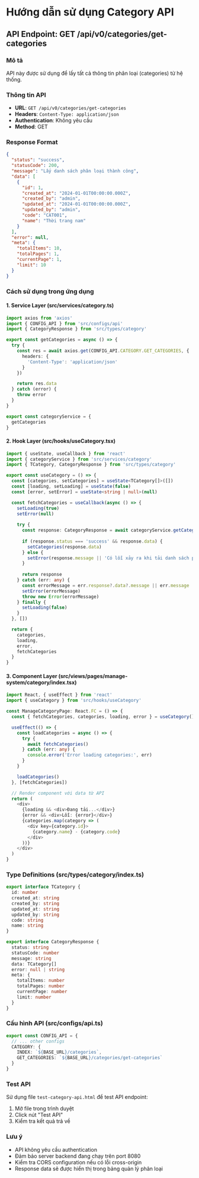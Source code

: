 # Hướng dẫn sử dụng Category API

## API Endpoint: GET /api/v0/categories/get-categories

### Mô tả
API này được sử dụng để lấy tất cả thông tin phân loại (categories) từ hệ thống.

### Thông tin API
- **URL**: `GET /api/v0/categories/get-categories`
- **Headers**: `Content-Type: application/json`
- **Authentication**: Không yêu cầu
- **Method**: GET

### Response Format
```json
{
  "status": "success",
  "statusCode": 200,
  "message": "Lấy danh sách phân loại thành công",
  "data": [
    {
      "id": 1,
      "created_at": "2024-01-01T00:00:00.000Z",
      "created_by": "admin",
      "updated_at": "2024-01-01T00:00:00.000Z",
      "updated_by": "admin",
      "code": "CAT001",
      "name": "Thời trang nam"
    }
  ],
  "error": null,
  "meta": {
    "totalItems": 10,
    "totalPages": 1,
    "currentPage": 1,
    "limit": 10
  }
}
```

### Cách sử dụng trong ứng dụng

#### 1. Service Layer (src/services/category.ts)
```typescript
import axios from 'axios'
import { CONFIG_API } from 'src/configs/api'
import { CategoryResponse } from 'src/types/category'

export const getCategories = async () => {
  try {
    const res = await axios.get(CONFIG_API.CATEGORY.GET_CATEGORIES, {
      headers: {
        'Content-Type': 'application/json'
      }
    })

    return res.data
  } catch (error) {
    throw error
  }
}

export const categoryService = {
  getCategories
}
```

#### 2. Hook Layer (src/hooks/useCategory.tsx)
```typescript
import { useState, useCallback } from 'react'
import { categoryService } from 'src/services/category'
import { TCategory, CategoryResponse } from 'src/types/category'

export const useCategory = () => {
  const [categories, setCategories] = useState<TCategory[]>([])
  const [loading, setLoading] = useState(false)
  const [error, setError] = useState<string | null>(null)

  const fetchCategories = useCallback(async () => {
    setLoading(true)
    setError(null)
    
    try {
      const response: CategoryResponse = await categoryService.getCategories()
      
      if (response.status === 'success' && response.data) {
        setCategories(response.data)
      } else {
        setError(response.message || 'Có lỗi xảy ra khi tải danh sách phân loại')
      }
      
      return response
    } catch (err: any) {
      const errorMessage = err.response?.data?.message || err.message || 'Có lỗi xảy ra khi tải danh sách phân loại'
      setError(errorMessage)
      throw new Error(errorMessage)
    } finally {
      setLoading(false)
    }
  }, [])

  return {
    categories,
    loading,
    error,
    fetchCategories
  }
}
```

#### 3. Component Layer (src/views/pages/manage-system/category/index.tsx)
```typescript
import React, { useEffect } from 'react'
import { useCategory } from 'src/hooks/useCategory'

const ManageCategoryPage: React.FC = () => {
  const { fetchCategories, categories, loading, error } = useCategory()

  useEffect(() => {
    const loadCategories = async () => {
      try {
        await fetchCategories()
      } catch (err: any) {
        console.error('Error loading categories:', err)
      }
    }

    loadCategories()
  }, [fetchCategories])

  // Render component với data từ API
  return (
    <div>
      {loading && <div>Đang tải...</div>}
      {error && <div>Lỗi: {error}</div>}
      {categories.map(category => (
        <div key={category.id}>
          {category.name} - {category.code}
        </div>
      ))}
    </div>
  )
}
```

### Type Definitions (src/types/category/index.ts)
```typescript
export interface TCategory {
  id: number
  created_at: string
  created_by: string
  updated_at: string
  updated_by: string
  code: string
  name: string
}

export interface CategoryResponse {
  status: string
  statusCode: number
  message: string
  data: TCategory[]
  error: null | string
  meta: {
    totalItems: number
    totalPages: number
    currentPage: number
    limit: number
  }
}
```

### Cấu hình API (src/configs/api.ts)
```typescript
export const CONFIG_API = {
  // ... other configs
  CATEGORY: {
    INDEX: `${BASE_URL}/categories`,
    GET_CATEGORIES: `${BASE_URL}/categories/get-categories`
  }
}
```

### Test API
Sử dụng file `test-category-api.html` để test API endpoint:
1. Mở file trong trình duyệt
2. Click nút "Test API"
3. Kiểm tra kết quả trả về

### Lưu ý
- API không yêu cầu authentication
- Đảm bảo server backend đang chạy trên port 8080
- Kiểm tra CORS configuration nếu có lỗi cross-origin
- Response data sẽ được hiển thị trong bảng quản lý phân loại 